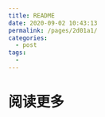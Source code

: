 ```yaml
---
title: README
date: 2020-09-02 10:43:13
permalink: /pages/2d01a1/
categories: 
  - post
tags: 
  - 
---
```

# 阅读更多
